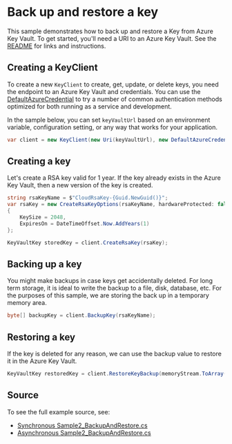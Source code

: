 # Back up and restore a key

This sample demonstrates how to back up and restore a Key from Azure Key Vault.
To get started, you'll need a URI to an Azure Key Vault. See the [README](https://github.com/Azure/azure-sdk-for-net/blob/main/sdk/keyvault/Azure.Security.KeyVault.Keys/README.md) for links and instructions.

## Creating a KeyClient

To create a new `KeyClient` to create, get, update, or delete keys, you need the endpoint to an Azure Key Vault and credentials.
You can use the [DefaultAzureCredential][DefaultAzureCredential] to try a number of common authentication methods optimized for both running as a service and development.

In the sample below, you can set `keyVaultUrl` based on an environment variable, configuration setting, or any way that works for your application.

```C# Snippet:KeysSample2KeyClient
var client = new KeyClient(new Uri(keyVaultUrl), new DefaultAzureCredential());
```

## Creating a key

Let's create a RSA key valid for 1 year.
If the key already exists in the Azure Key Vault, then a new version of the key is created.

```C# Snippet:KeysSample2CreateKey
string rsaKeyName = $"CloudRsaKey-{Guid.NewGuid()}";
var rsaKey = new CreateRsaKeyOptions(rsaKeyName, hardwareProtected: false)
{
    KeySize = 2048,
    ExpiresOn = DateTimeOffset.Now.AddYears(1)
};

KeyVaultKey storedKey = client.CreateRsaKey(rsaKey);
```

## Backing up a key

You might make backups in case keys get accidentally deleted.
For long term storage, it is ideal to write the backup to a file, disk, database, etc.
For the purposes of this sample, we are storing the back up in a temporary memory area.

```C# Snippet:KeysSample2BackupKey
byte[] backupKey = client.BackupKey(rsaKeyName);
```

## Restoring a key

If the key is deleted for any reason, we can use the backup value to restore it in the Azure Key Vault.

```C# Snippet:KeysSample2RestoreKey
KeyVaultKey restoredKey = client.RestoreKeyBackup(memoryStream.ToArray());
```

## Source

To see the full example source, see:

* [Synchronous Sample2_BackupAndRestore.cs](https://github.com/Azure/azure-sdk-for-net/blob/main/sdk/keyvault/Azure.Security.KeyVault.Keys/tests/samples/Sample2_BackupAndRestore.cs)
* [Asynchronous Sample2_BackupAndRestore.cs](https://github.com/Azure/azure-sdk-for-net/blob/main/sdk/keyvault/Azure.Security.KeyVault.Keys/tests/samples/Sample2_BackupAndRestoreAsync.cs)

[DefaultAzureCredential]: https://github.com/Azure/azure-sdk-for-net/blob/main/sdk/identity/Azure.Identity/README.md
